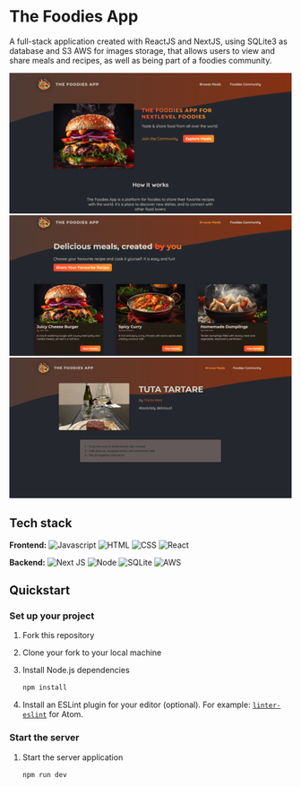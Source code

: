 # The Foodies App

A full-stack application created with ReactJS and NextJS, using SQLite3 as database and S3 AWS for images storage, that allows users to view and share meals and recipes, as well as being part of a foodies community.

![Home](./home.png)
![Meals](./meals.png)
![Meal](./meal.png)

## Tech stack

**Frontend:**
![Javascript](https://img.shields.io/badge/Javascript-yellow?logo=javascript)
![HTML](https://img.shields.io/badge/HTML-orange?logo=HTML)
![CSS](https://img.shields.io/badge/CSS-blue?logo=CSS)
![React](https://img.shields.io/badge/React-grey?logo=React)

**Backend:**
![Next JS](https://img.shields.io/badge/Next-black?logo=next.js&logoColor=white)
![Node](https://img.shields.io/badge/Node-darkgreen?logo=Node.js)
![SQLite](https://img.shields.io/badge/SQLite-%2307405e?logo=sqlite&logoColor=white)
![AWS](https://img.shields.io/badge/AWS-%23FF9900.svg?logo=amazon-aws&logoColor=white)

## Quickstart

### Set up your project

1. Fork this repository
2. Clone your fork to your local machine
3. Install Node.js dependencies

   ```bash
   npm install
   ```

4. Install an ESLint plugin for your editor (optional). For example: [`linter-eslint`](https://github.com/AtomLinter/linter-eslint) for Atom.

### Start the server

1. Start the server application

   ```bash
   npm run dev
   ```
